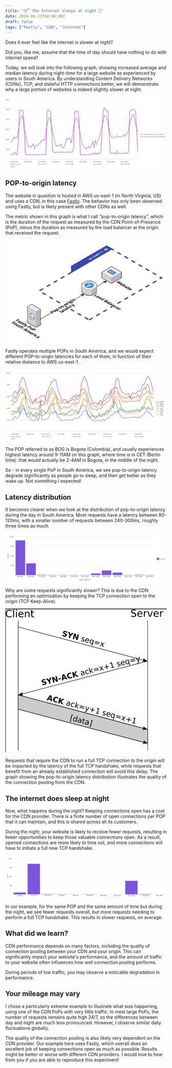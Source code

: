 ```yaml
---
title: "😴 The Internet sleeps at night 🌙"
date: 2024-06-21T00:00:00Z
draft: false
tags: ["Fastly", "CDN", "internet"]
---
```

Does it ever feel like the internet is slower at night?

Did you, like me, assume that the time of day should have nothing to do
with internet speed?

Today, we will look into the following graph, showing increased average
and median latency during night-time for a large website as experienced by
users in South America. By understanding Content Delivery Networks (CDNs),
TCP, and stateful HTTP connections better, we will demonstrate why a large
portion of websites is indeed slightly slower at night.

![POP to origin latency, South America](/assets/latency_south_america_light.png "Average and Median Latency from South America (ms)")


## POP-to-origin latency

The website in question is hosted in AWS us-east-1 (in North
Virginia, US) and uses a CDN, in this case [Fastly](https://www.fastly.com).
The behavior has only been observed using Fastly, but is likely present with
other CDNs as well.

The metric shown in this graph is what I call "pop-to-origin latency", which is
the duration of the request as measured by the CDN Point-of-Presence (PoP),
minus the duration as measured by the load balancer at the origin that received
the request.

![POP to origin latency](/assets/pop-to-origin-latency.png "Pop to origin latency")

Fastly operates multiple POPs in South America, and we would expect different
POP-to-origin latencies for each of them, in function of their relative distance
to AWS us-east-1.

![Average POP-to-origin latency by POP](/assets/pop-to-origin-latency-by-pop.png "Average POP-to-origin latency by POP in South America (ms)")


The POP referred to as BOG is Bogota (Colombia), and usually experiences highest latency
around 9-11AM on this graph, where time is in CET (Berlin time): that would
 actually be 2-4AM in Bogota, in the middle of the night.

So - in every single PoP in South America, we see pop-to-origin latency degrade
significantly as people go to sleep, and then get better as they wake up. Not
something I expected!


## Latency distribution

It becomes clearer when we look at the distribution of pop-to-origin latency during
the day in South America. Most requests have a latency between 80-120ms, with a smaller
number of requests between 240-300ms, roughly three times as much.

![POP-to-origin latency distribution for BOG (day, ms)](/assets/pop-to-origin-latency-distribution.png "POP-to-origin latency distribution for the POP BOG (day, ms)")

Why are some requests significantly slower? This is due to the CDN performing an
optimisation by keeping the TCP connection open to the origin (TCP Keep-Alive).

![TCP connection (Wikipedia, CC-BY-SA-3.0-migrated)](/assets/tcp-handshake.png "TCP connection (Wikipedia, CC-BY-SA-3.0-migrated)")

Requests that require the CDN to run a full TCP connection to the origin will be
impacted by the latency of the full TCP handshake, while requests that benefit
from an already established connection will avoid this delay. The graph showing
the pop-to-origin latency distribution illustrates the quality of the connection
pooling from the CDN.

## The internet does sleep at night

Now, what happens during the night? Keeping connections open has a cost for the
CDN provider. There is a finite number of open connections per POP that it can
maintain, and this is shared across all its customers.

During the night, your website is likely to receive fewer requests, resulting
in fewer opportunities to keep those valuable connections open. As a result,
opened connections are more likely to time out, and more connections will have
to initiate a full new TCP handshake.

![POP-to-origin latency distribution for BOG (night, ms)](/assets/pop-to-origin-latency-distribution-night.png "POP-to-origin latency distribution for the POP BOG (night, ms)")

In our example, for the same POP and the same amount of time but during the
night, we see fewer requests overall, but more requests needing to perform a
full TCP handshake. This results in slower requests, on average.

## What did we learn?

CDN performance depends on many factors, including the quality of connection
pooling between your CDN and your origin. This can significantly impact your
website's performance, and the amount of traffic to your website often
influences how well connection pooling performs.

During periods of low traffic, you may observe a noticable degradation
in performance.

## Your mileage may vary

I chose a particularly extreme example to illustrate what was happening, using
one of the CDN PoPs with very little traffic. In most large PoPs, the number
of requests remains quite high 24/7, so the differences between day and night
are much less pronounced. However, I observe similar daily fluctuations
globally.

The quality of the connection pooling is also likely very dependent on the
CDN provider. Our example here uses Fastly, which overall does an excellent
job of keeping connections open as much as possible. Results might be better
or worse with different CDN providers. I would love to hear from you if you
are able to reproduce this experiment!
